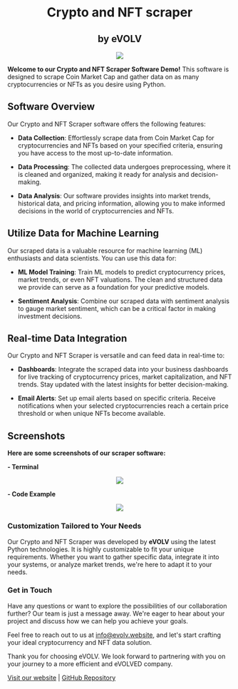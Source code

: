 <p align="center">
<h1 align="center"><b>Crypto and NFT scraper</b></h1>
   <h2 align="center">by eVOLV</h2>
</p>

<p align="center">
<img src="https://github.com/fintechwizard/scraper/assets/107593481/b56dabc2-a724-437b-a504-763710eef3e7">
</p>

<b>Welcome to our Crypto and NFT Scraper Software Demo!</b> This software is designed to scrape Coin Market Cap and gather data on as many cryptocurrencies or NFTs as you desire using Python.

## Software Overview

Our Crypto and NFT Scraper software offers the following features:

- **Data Collection**: Effortlessly scrape data from Coin Market Cap for cryptocurrencies and NFTs based on your specified criteria, ensuring you have access to the most up-to-date information.

- **Data Processing**: The collected data undergoes preprocessing, where it is cleaned and organized, making it ready for analysis and decision-making.

- **Data Analysis**: Our software provides insights into market trends, historical data, and pricing information, allowing you to make informed decisions in the world of cryptocurrencies and NFTs.

## Utilize Data for Machine Learning

Our scraped data is a valuable resource for machine learning (ML) enthusiasts and data scientists. You can use this data for:

- **ML Model Training**: Train ML models to predict cryptocurrency prices, market trends, or even NFT valuations. The clean and structured data we provide can serve as a foundation for your predictive models.

- **Sentiment Analysis**: Combine our scraped data with sentiment analysis to gauge market sentiment, which can be a critical factor in making investment decisions.

## Real-time Data Integration

Our Crypto and NFT Scraper is versatile and can feed data in real-time to:

- **Dashboards**: Integrate the scraped data into your business dashboards for live tracking of cryptocurrency prices, market capitalization, and NFT trends. Stay updated with the latest insights for better decision-making.

- **Email Alerts**: Set up email alerts based on specific criteria. Receive notifications when your selected cryptocurrencies reach a certain price threshold or when unique NFTs become available.

## Screenshots

<b>Here are some screenshots of our scraper software:</b>

<b>- Terminal</b>
<p align="center">
<img src="https://github.com/fintechwizard/scraper/assets/107593481/57cf672f-1213-4a2e-bd6b-eef1db6bc71c">
</p>

<b>- Code Example</b>
<p align="center">
<img src="https://github.com/fintechwizard/scraper/assets/107593481/c2ead413-58b1-46be-a6f4-737c3c39cc76">
</p>

<h3>Customization Tailored to Your Needs</h3>

Our Crypto and NFT Scraper was developed by <b>eVOLV</b> using the latest Python technologies. It is highly customizable to fit your unique requirements. Whether you want to gather specific data, integrate it into your systems, or analyze market trends, we're here to adapt it to your needs.

<h3>Get in Touch</h3>

Have any questions or want to explore the possibilities of our collaboration further? Our team is just a message away. We're eager to hear about your project and discuss how we can help you achieve your goals.

Feel free to reach out to us at [info@evolv.website](mailto:info@evolv.website), and let's start crafting your ideal cryptocurrency and NFT data solution.

Thank you for choosing eVOLV. We look forward to partnering with you on your journey to a more efficient and eVOLVED company.

[Visit our website](https://www.evolv.website) | [GitHub Repository](https://github.com/fintechwizard/sentiment_analysis)

